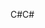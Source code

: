 <span data-ttu-id="6390e-101">C#</span><span class="sxs-lookup"><span data-stu-id="6390e-101">C#</span></span>